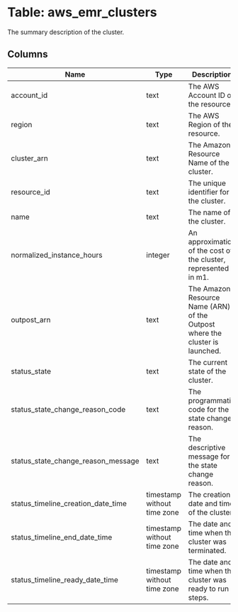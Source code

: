 
# Table: aws_emr_clusters
The summary description of the cluster.
## Columns
| Name        | Type           | Description  |
| ------------- | ------------- | -----  |
|account_id|text|The AWS Account ID of the resource.|
|region|text|The AWS Region of the resource.|
|cluster_arn|text|The Amazon Resource Name of the cluster.|
|resource_id|text|The unique identifier for the cluster.|
|name|text|The name of the cluster.|
|normalized_instance_hours|integer|An approximation of the cost of the cluster, represented in m1.|
|outpost_arn|text|The Amazon Resource Name (ARN) of the Outpost where the cluster is launched.|
|status_state|text|The current state of the cluster.|
|status_state_change_reason_code|text|The programmatic code for the state change reason.|
|status_state_change_reason_message|text|The descriptive message for the state change reason.|
|status_timeline_creation_date_time|timestamp without time zone|The creation date and time of the cluster.|
|status_timeline_end_date_time|timestamp without time zone|The date and time when the cluster was terminated.|
|status_timeline_ready_date_time|timestamp without time zone|The date and time when the cluster was ready to run steps.|
